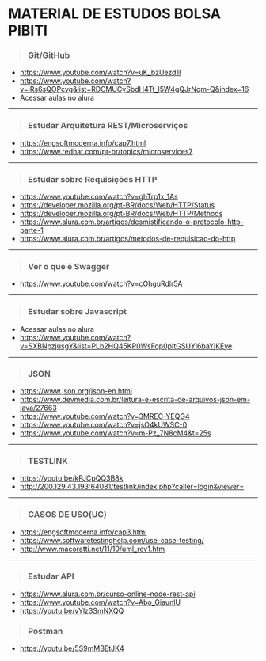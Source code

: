 # MATERIAL DE ESTUDOS BOLSA PIBITI

> ### Git/GitHub

* https://www.youtube.com/watch?v=uK_bzUezd1I
* https://www.youtube.com/watch?v=iRs6sQOPcvg&list=RDCMUCySbdH4Tt_l5W4gQJrNqm-Q&index=16
* Acessar aulas no alura

---

> ### Estudar Arquitetura REST/Microserviços

* https://engsoftmoderna.info/cap7.html
* https://www.redhat.com/pt-br/topics/microservices7

---

> ### Estudar sobre Requisições HTTP

* https://www.youtube.com/watch?v=ghTrp1x_1As
* https://developer.mozilla.org/pt-BR/docs/Web/HTTP/Status
* https://developer.mozilla.org/pt-BR/docs/Web/HTTP/Methods
* https://www.alura.com.br/artigos/desmistificando-o-protocolo-http-parte-1
* https://www.alura.com.br/artigos/metodos-de-requisicao-do-http

---

> ### Ver o que é Swagger

* https://www.youtube.com/watch?v=cOhguRdlr5A

---

> ### Estudar sobre Javascript

* Acessar aulas no alura
* https://www.youtube.com/watch?v=SXBNpzjusgY&list=PLb2HQ45KP0WsFop0pItGSUYl6baYjKEye

---

> ### JSON

* https://www.json.org/json-en.html
* https://www.devmedia.com.br/leitura-e-escrita-de-arquivos-json-em-java/27663
* https://www.youtube.com/watch?v=3MREC-YEQG4
* https://www.youtube.com/watch?v=jsO4kUWSC-0
* https://www.youtube.com/watch?v=m-Pz_7N8cM4&t=25s

---

> ### TESTLINK

* https://youtu.be/kPJCpQQ3B8k
* http://200.129.43.193:64081/testlink/index.php?caller=login&viewer=

---

> ### CASOS DE USO(UC)

* https://engsoftmoderna.info/cap3.html
* https://www.softwaretestinghelp.com/use-case-testing/
* http://www.macoratti.net/11/10/uml_rev1.htm

---

> ### Estudar API

* https://www.alura.com.br/curso-online-node-rest-api
* https://www.youtube.com/watch?v=Abo_GiaunlU
* https://youtu.be/vYlz3SmNXQQ

> ### Postman
* https://youtu.be/5S9mMBEtJK4